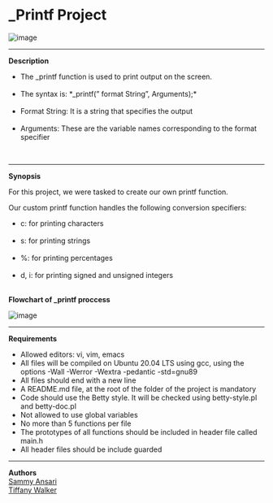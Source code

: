 # _Printf Project

![image](https://github.com/tiffanywalker22/test/assets/121834519/77aefda3-ca99-4e00-bca9-b2f390d9873f)

<hr>

**Description**<br>
<ul style=“list-style-type:square”> 
  <li> The _printf function is used to print output on the screen. </li> <br>
<li> The syntax is: *_printf(” format String”, Arguments);* </li><br>
<li> Format String: It is a string that specifies the output </li> <br>
<li> Arguments: These are the variable names corresponding to the format specifier </li> </ul> <br>

<hr>

**Synopsis** <br>

For this project, we were tasked to create our own printf function. <br>

Our custom printf function handles the following conversion specifiers: <br>
<ul style=“list-style-type:square”>
<li> c: for printing characters </li> <br>
<li> s: for printing strings </li> <br>
<li> %: for printing percentages </li> <br>
<li> d, i: for printing signed and unsigned integers </li> <br> </ul>

**Flowchart of _printf proccess**

![image](https://github.com/O-01/holbertonschool-printf/assets/121834519/b231936b-57f4-463c-8fc2-8545ae60d585)

<hr>

**Requirements**
<ul style=“list-style-type:square”>
<li> Allowed editors: vi, vim, emacs </li>
<li> All files will be compiled on Ubuntu 20.04 LTS using gcc, using the options -Wall -Werror -Wextra -pedantic -std=gnu89 </li>
<li> All files should end with a new line </li>
<li> A README.md file, at the root of the folder of the project is mandatory </li>
<li> Code should use the Betty style. It will be checked using betty-style.pl and betty-doc.pl </li>
<li> Not allowed to use global variables </li>
<li> No more than 5 functions per file </li>
<li> The prototypes of all functions should be included in header file called main.h </li>
<li> All header files should be include guarded </li> </ul>

<hr>

**Authors** <br>
<a href="https://github.com/O-01">Sammy Ansari</a> <br>
<a href="https://github.com/tiffanywalker22">Tiffany Walker</a> <br>
